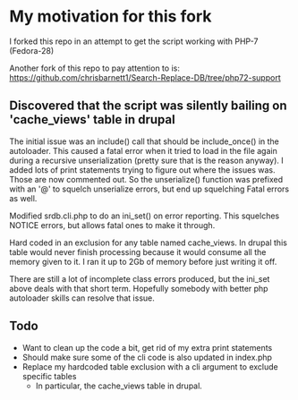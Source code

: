# My motivation for this fork
I forked this repo in an attempt to get the script working with PHP-7 (Fedora-28)

Another fork of this repo to pay attention to is: https://github.com/chrisbarnett1/Search-Replace-DB/tree/php72-support

## Discovered that the script was silently bailing on 'cache_views' table in drupal
The initial issue was an include() call that should be include_once() in the autoloader.
This caused a fatal error when it tried to load in the file again during a recursive unserialization (pretty sure that is the reason anyway).  I added lots of print statements trying to figure out where the issues was.  Those are now commented out.  So the unserialize() function was prefixed with an '@' to squelch unserialize errors, but end up squelching Fatal errors as well.

Modified srdb.cli.php to do an ini_set() on error reporting.  This squelches NOTICE errors, but allows fatal ones to make it through.

Hard coded in an exclusion for any table named cache_views.  In drupal this table would never finish processing because it would consume all the memory given to it. I ran it up to 2Gb of memory before just writing it off.

There are still a lot of incomplete class errors produced, but the ini_set above deals with that short term.  Hopefully somebody with better php autoloader skills can resolve that issue.

## Todo
* Want to clean up the code a bit, get rid of my extra print statements
* Should make sure some of the cli code is also updated in index.php
* Replace my hardcoded table exclusion with a cli argument to exclude specific tables
  * In particular, the cache_views table in drupal.
